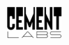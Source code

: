 <div align="right">
  <picture>
    <source
      media="(prefers-color-scheme: dark)"
      srcset="https://github.com/Cement-Labs/.github/blob/artwork/logo/dark/logo.png"
      />
    <img
      height="72"
      src="https://github.com/Cement-Labs/.github/blob/artwork/logo/light/logo.png"
      />
  </picture>
</div>
